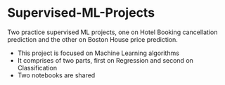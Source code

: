 # Supervised-ML-Projects
Two practice supervised ML projects, one on Hotel Booking cancellation prediction and the other on Boston House price prediction. 

- This project is focused on Machine Learning algorithms
- It comprises of two parts, first on Regression and second on Classification
- Two notebooks are shared 
